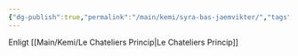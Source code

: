 ```yaml
---
{"dg-publish":true,"permalink":"/main/kemi/syra-bas-jaemvikter/","tags":["kemi"]}
---
```


Enligt [[Main/Kemi/Le Chateliers Princip\|Le Chateliers Princip]] 